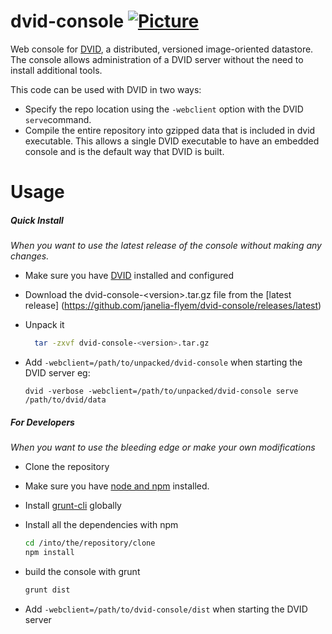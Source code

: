 dvid-console [![Picture](https://raw.github.com/janelia-flyem/janelia-flyem.github.com/master/images/jfrc_grey_180x40.png)](http://www.janelia.org)
=============

Web console for [DVID](https://github.com/janelia-flyem/dvid), a distributed, versioned
image-oriented datastore.  The console allows administration of a DVID server without the need to install
additional tools.

This code can be used with DVID in two ways:
* Specify the repo location using the `-webclient` option with the DVID `serve`command.
* Compile the entire repository into gzipped data that is included in dvid executable.  This
allows a single DVID executable to have an embedded console and is the default way that DVID
is built.

Usage
==============

##### Quick Install
*When you want to use the latest release of the console without making any changes.*
* Make sure you have [DVID](https://github.com/janelia-flyem/dvid) installed and configured
* Download the dvid-console-&lt;version&gt;.tar.gz file from the [latest release] (https://github.com/janelia-flyem/dvid-console/releases/latest)
* Unpack it

  ```bash
    tar -zxvf dvid-console-<version>.tar.gz
  ```
* Add `-webclient=/path/to/unpacked/dvid-console` when starting the DVID server eg:

  `dvid -verbose -webclient=/path/to/unpacked/dvid-console serve /path/to/dvid/data`


##### For Developers
*When you want to use the bleeding edge or make your own modifications*
* Clone the repository
* Make sure you have [node and npm](https://nodejs.org/) installed.
* Install [grunt-cli](http://gruntjs.com/getting-started) globally
* Install all the dependencies with npm

  ```bash 
  cd /into/the/repository/clone
  npm install
  ```
* build the console with grunt

  ```bash
  grunt dist
  ```
* Add `-webclient=/path/to/dvid-console/dist` when starting the DVID server  
  
  

